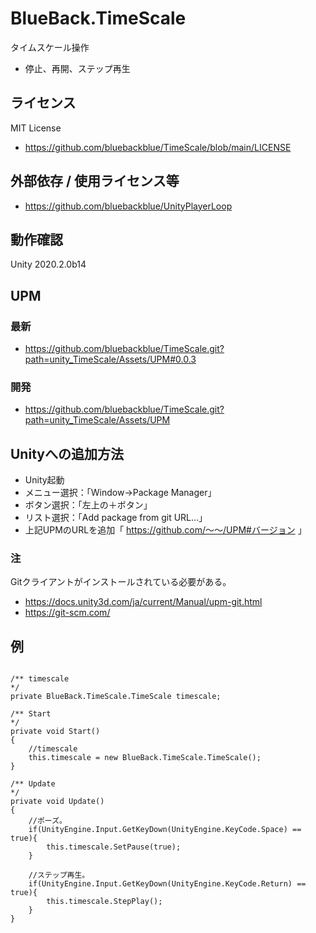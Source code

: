 # BlueBack.TimeScale
タイムスケール操作
* 停止、再開、ステップ再生

## ライセンス
MIT License
* https://github.com/bluebackblue/TimeScale/blob/main/LICENSE

## 外部依存 / 使用ライセンス等
* https://github.com/bluebackblue/UnityPlayerLoop

## 動作確認
Unity 2020.2.0b14

## UPM
### 最新
* https://github.com/bluebackblue/TimeScale.git?path=unity_TimeScale/Assets/UPM#0.0.3
### 開発
* https://github.com/bluebackblue/TimeScale.git?path=unity_TimeScale/Assets/UPM

## Unityへの追加方法
* Unity起動
* メニュー選択：「Window->Package Manager」
* ボタン選択：「左上の＋ボタン」
* リスト選択：「Add package from git URL...」
* 上記UPMのURLを追加「 https://github.com/～～/UPM#バージョン 」
### 注
Gitクライアントがインストールされている必要がある。
* https://docs.unity3d.com/ja/current/Manual/upm-git.html
* https://git-scm.com/

## 例
```

/** timescale
*/
private BlueBack.TimeScale.TimeScale timescale;

/** Start
*/
private void Start()
{
	//timescale
	this.timescale = new BlueBack.TimeScale.TimeScale();
}

/** Update
*/
private void Update()
{
	//ポーズ。
	if(UnityEngine.Input.GetKeyDown(UnityEngine.KeyCode.Space) == true){
		this.timescale.SetPause(true);
	}

	//ステップ再生。
	if(UnityEngine.Input.GetKeyDown(UnityEngine.KeyCode.Return) == true){
		this.timescale.StepPlay();
	}
}

```

